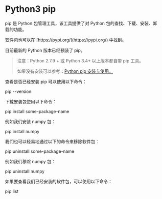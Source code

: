 # Python3 pip

pip 是 Python 包管理工具，该工具提供了对 Python 包的查找、下载、安装、卸载的功能。

软件包也可以在 [https://pypi.org/](https://pypi.org/) 中找到。

目前最新的 Python 版本已经预装了 pip。

> 注意：Python 2.7.9 + 或 Python 3.4+ 以上版本都自带 pip 工具。
> 
> 如果没有安装可以参考：[Python pip 安装与使用。](https://www.runoob.com/w3cnote/python-pip-install-usage.html)

查看是否已经安装 pip 可以使用以下命令：

pip --version

下载安装包使用以下命令：

pip install some-package-name

例如我们安装 numpy 包：

pip install numpy

我们也可以轻易地通过以下的命令来移除软件包：

pip uninstall some-package-name

例如我们移除 numpy 包：

pip uninstall numpy

如果要查看我们已经安装的软件包，可以使用以下命令：

pip list

[](https://www.runoob.com/python3/python-uwsgi.html)